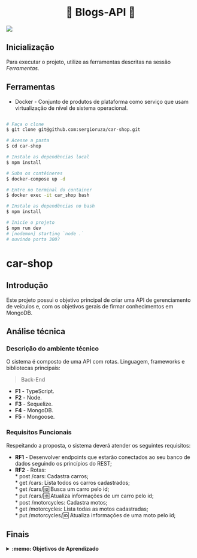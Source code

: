 # <h1 align="center">💾 Blogs-API 💾</h1>
<fig>
<img src="https://s1.1zoom.me/big0/562/345021-admin.jpg">
</fig>

## Inicialização
Para executar o projeto, utilize as ferramentas descritas na sessão *Ferramentas*.

## Ferramentas
* Docker - Conjunto de produtos de plataforma como serviço que usam virtualização de nível de sistema operacional.
```bash

# Faça o clone
$ git clone git@github.com:sergioruza/car-shop.git

# Acesse a pasta
$ cd car-shop

# Instale as dependências local
$ npm install

# Suba os contêineres
$ docker-compose up -d

# Entre no terminal do container
$ docker exec -it car_shop bash

# Instale as dependências no bash
$ npm install

# Inicie o projeto
$ npm run dev
# [nodemon] starting `node .`
# ouvindo porta 300?
```
# car-shop

## Introdução

Este projeto possui o objetivo principal de criar uma API de gerenciamento de veículos e,
com os objetivos gerais de firmar conhecimentos em MongoDB.

## Análise técnica

### Descrição do ambiente técnico

O sistema é composto de uma API com rotas. Linguagem, frameworks e bibliotecas principais:
> Back-End
* **F1** - TypeScript.
* **F2** - Node.
* **F3** - Sequelize.
* **F4** - MongoDB.
* **F5** - Mongoose.

### Requisitos Funcionais
Respeitando a proposta, o sistema deverá atender os seguintes requisitos:

* **RF1** - Desenvolver endpoints que estarão conectados ao seu banco de dados seguindo os princípios do REST;
* **RF2** - Rotas:  
                   * post /cars: Cadastra carros;  
                   * get /cars: Lista todos os carros cadastrados;  
                   * get /cars/:id: Busca um carro pelo id;  
                   * put /cars/:id: Atualiza informações de um carro pelo id;  
                   * post /motorcycles: Cadastra motos;  
                   * get /motorcycles: Lista todas as motos cadastradas;  
                   * put /motorcycles/:id: Atualiza informações de uma moto pelo id;  

## Finais
<details>
 <summary><strong>:memo: Objetivos de Aprendizado</strong></summary><br /> 

- Utilizar Node.js;

- Utilizar Mongoose para manipulação no mongoDB;

- Realizar uma aplicação com CRUD;

</details>



